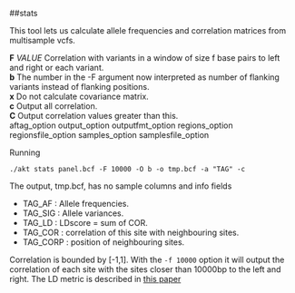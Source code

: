 ##stats

This tool lets us calculate allele frequencies and correlation matrices from multisample vcfs.

**F** *VALUE* Correlation with variants in a window of size f base pairs to left and right or each variant.  
**b** The number in the -F argument now interpreted as number of flanking variants instead of flanking positions.  
**x** Do not calculate covariance matrix.  
**c** Output all correlation.  
**C** Output correlation values greater than this.  
aftag_option
output_option
outputfmt_option
regions_option
regionsfile_option
samples_option
samplesfile_option

 Running 
```
./akt stats panel.bcf -F 10000 -O b -o tmp.bcf -a "TAG" -c
```
The output, tmp.bcf, has no sample columns and info fields 
* TAG_AF : Allele frequencies.
* TAG_SIG : Allele variances.
* TAG_LD : LDscore = sum of COR.
* TAG_COR : correlation of this site with neighbouring sites.
* TAG_CORP : position of neighbouring sites.

Correlation is bounded by [-1,1]. With the `-f 10000` option it will output the correlation of each site with the 
sites closer than 10000bp to the left and right. The LD metric is described in [this paper](http://www.nature.com/ng/journal/v47/n3/full/ng.3211.html)

